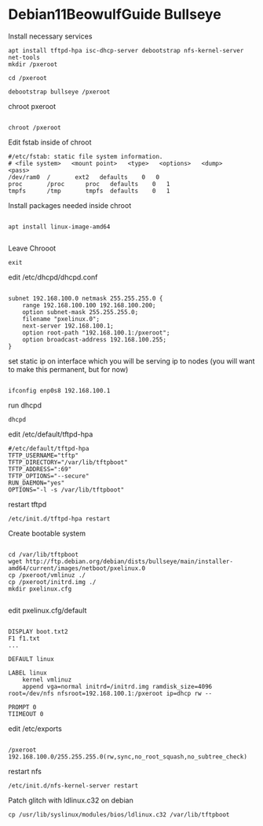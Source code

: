 # Debian11BeowulfGuide Bullseye


Install necessary services
```
apt install tftpd-hpa isc-dhcp-server debootstrap nfs-kernel-server net-tools
mkdir /pxeroot
  
cd /pxeroot
  
debootstrap bullseye /pxeroot

```
chroot pxeroot

```

chroot /pxeroot

```


Edit fstab inside of chroot
```
#/etc/fstab: static file system information.
# <file system>   <mount point>   <type>   <options>   <dump>    <pass>
/dev/ram0  /       ext2   defaults    0   0
proc       /proc      proc   defaults    0   1
tmpfs      /tmp       tmpfs  defaults    0   1
```
Install packages needed inside chroot
```

apt install linux-image-amd64


```
Leave Chrooot

```
exit
```

edit /etc/dhcpd/dhcpd.conf

```

subnet 192.168.100.0 netmask 255.255.255.0 {
    range 192.168.100.100 192.168.100.200;
    option subnet-mask 255.255.255.0;
    filename "pxelinux.0";
    next-server 192.168.100.1;
    option root-path "192.168.100.1:/pxeroot";
    option broadcast-address 192.168.100.255;
}

```
set static ip on interface which you will be serving ip to nodes (you will want to make this permanent, but for now)

```

ifconfig enp0s8 192.168.100.1

```

run dhcpd

```
dhcpd
```


edit /etc/default/tftpd-hpa

```
#/etc/default/tftpd-hpa
TFTP_USERNAME="tftp"
TFTP_DIRECTORY="/var/lib/tftpboot"
TFTP_ADDRESS=":69"
TFTP_OPTIONS="--secure"
RUN_DAEMON="yes"
OPTIONS="-l -s /var/lib/tftpboot"

```

restart tftpd

```
/etc/init.d/tftpd-hpa restart

```

Create bootable system

```

cd /var/lib/tftpboot
wget http://ftp.debian.org/debian/dists/bullseye/main/installer-amd64/current/images/netboot/pxelinux.0
cp /pxeroot/vmlinuz ./
cp /pxeroot/initrd.img ./
mkdir pxelinux.cfg


```

edit pxelinux.cfg/default

```

DISPLAY boot.txt2
F1 f1.txt
...

DEFAULT linux

LABEL linux
    kernel vmlinuz
    append vga=normal initrd=/initrd.img ramdisk_size=4096 root=/dev/nfs nfsroot=192.168.100.1:/pxeroot ip=dhcp rw --

PROMPT 0
TIIMEOUT 0

```

edit /etc/exports

```

/pxeroot    192.168.100.0/255.255.255.0(rw,sync,no_root_squash,no_subtree_check)

```

restart nfs

```
/etc/init.d/nfs-kernel-server restart
```

Patch glitch with ldlinux.c32 on debian

```
cp /usr/lib/syslinux/modules/bios/ldlinux.c32 /var/lib/tftpboot
```







